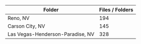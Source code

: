 | Folder                           |   Files / Folders |
|----------------------------------|-------------------|
| Reno, NV                         |               194 |
| Carson City, NV                  |               145 |
| Las Vegas-Henderson-Paradise, NV |               328 |